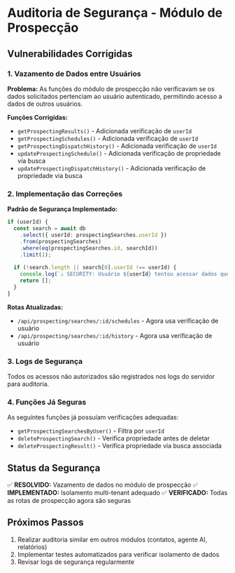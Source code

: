 # Auditoria de Segurança - Módulo de Prospecção

## Vulnerabilidades Corrigidas

### 1. Vazamento de Dados entre Usuários

**Problema:** As funções do módulo de prospecção não verificavam se os dados solicitados pertenciam ao usuário autenticado, permitindo acesso a dados de outros usuários.

**Funções Corrigidas:**
- `getProspectingResults()` - Adicionada verificação de `userId`
- `getProspectingSchedules()` - Adicionada verificação de `userId`
- `getProspectingDispatchHistory()` - Adicionada verificação de `userId`
- `updateProspectingSchedule()` - Adicionada verificação de propriedade via busca
- `updateProspectingDispatchHistory()` - Adicionada verificação de propriedade via busca

### 2. Implementação das Correções

**Padrão de Segurança Implementado:**
```typescript
if (userId) {
  const search = await db
    .select({ userId: prospectingSearches.userId })
    .from(prospectingSearches)
    .where(eq(prospectingSearches.id, searchId))
    .limit(1);
  
  if (!search.length || search[0].userId !== userId) {
    console.log(`⚠️ SECURITY: Usuário ${userId} tentou acessar dados que não lhe pertencem`);
    return [];
  }
}
```

**Rotas Atualizadas:**
- `/api/prospecting/searches/:id/schedules` - Agora usa verificação de usuário
- `/api/prospecting/searches/:id/history` - Agora usa verificação de usuário

### 3. Logs de Segurança

Todos os acessos não autorizados são registrados nos logs do servidor para auditoria.

### 4. Funções Já Seguras

As seguintes funções já possuíam verificações adequadas:
- `getProspectingSearchesByUser()` - Filtra por `userId`
- `deleteProspectingSearch()` - Verifica propriedade antes de deletar
- `deleteProspectingResult()` - Verifica propriedade via busca associada

## Status da Segurança

✅ **RESOLVIDO:** Vazamento de dados no módulo de prospecção
✅ **IMPLEMENTADO:** Isolamento multi-tenant adequado
✅ **VERIFICADO:** Todas as rotas de prospecção agora são seguras

## Próximos Passos

1. Realizar auditoria similar em outros módulos (contatos, agente AI, relatórios)
2. Implementar testes automatizados para verificar isolamento de dados
3. Revisar logs de segurança regularmente